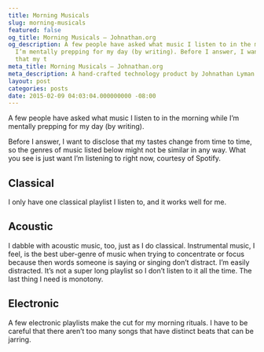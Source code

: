 ```yaml
---
title: Morning Musicals
slug: morning-musicals
featured: false
og_title: Morning Musicals – Johnathan.org
og_description: A few people have asked what music I listen to in the morning while
  I’m mentally prepping for my day (by writing). Before I answer, I want to disclose
  that my t
meta_title: Morning Musicals – Johnathan.org
meta_description: A hand-crafted technology product by Johnathan Lyman
layout: post
categories: posts
date: 2015-02-09 04:03:04.000000000 -08:00
---
```


A few people have asked what music I listen to in the morning while I’m mentally prepping for my day (by writing).

Before I answer, I want to disclose that my tastes change from time to time, so the genres of music listed below might not be similar in any way. What you see is just want I’m listening to right now, courtesy of Spotify.

## Classical

I only have one classical playlist I listen to, and it works well for me.

## Acoustic

I dabble with acoustic music, too, just as I do classical. Instrumental music, I feel, is the best uber-genre of music when trying to concentrate or focus because then words someone is saying or singing don’t distract. I’m easily distracted. It’s not a super long playlist so I don’t listen to it all the time. The last thing I need is monotony.

## Electronic

A few electronic playlists make the cut for my morning rituals. I have to be careful that there aren’t too many songs that have distinct beats that can be jarring.

